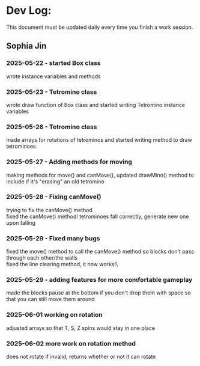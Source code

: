 # Dev Log:

This document must be updated daily every time you finish a work session.

## Sophia Jin

### 2025-05-22 - started Box class
wrote instance variables and methods

### 2025-05-23 - Tetromino class
wrote draw function of Box class and started writing Tetromino instance variables

### 2025-05-26 - Tetromino class
made arrays for rotations of tetrominos and started writing method to draw tetrominoes

### 2025-05-27 - Adding methods for moving
making methods for move() and canMove(), updated drawMino() method to include if it's "erasing" an old tetromino

### 2025-05-28 - Fixing canMove()
trying to fix the canMove() method\
fixed the canMove() method! tetrominoes fall correctly, generate new one upon falling

### 2025-05-29 - Fixed many bugs
fixed the move() method to call the canMove() method so blocks don't pass through each other/the walls\
fixed the line clearing method, it now works!\

### 2025-05-29 - adding features for more comfortable gameplay
made the blocks pause at the bottom if you don't drop them with space so that you can still move them around

### 2025-06-01 working on rotation
adjusted arrays so that T, S, Z spins would stay in one place

### 2025-06-02 more work on rotation method
does not rotate if invalid; returns whether or not it can rotate
